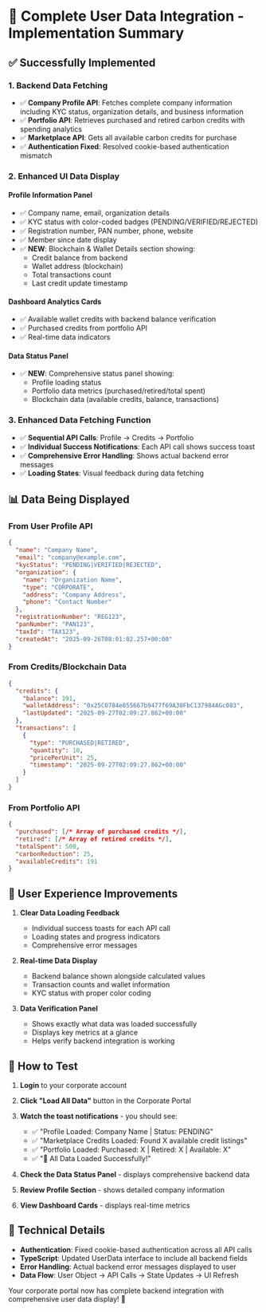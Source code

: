 # 🎉 Complete User Data Integration - Implementation Summary

## ✅ **Successfully Implemented**

### 1. **Backend Data Fetching**
- ✅ **Company Profile API**: Fetches complete company information including KYC status, organization details, and business information
- ✅ **Portfolio API**: Retrieves purchased and retired carbon credits with spending analytics
- ✅ **Marketplace API**: Gets all available carbon credits for purchase
- ✅ **Authentication Fixed**: Resolved cookie-based authentication mismatch

### 2. **Enhanced UI Data Display**

#### **Profile Information Panel**
- ✅ Company name, email, organization details
- ✅ KYC status with color-coded badges (PENDING/VERIFIED/REJECTED)
- ✅ Registration number, PAN number, phone, website
- ✅ Member since date display
- ✅ **NEW**: Blockchain & Wallet Details section showing:
  - Credit balance from backend
  - Wallet address (blockchain)
  - Total transactions count
  - Last credit update timestamp

#### **Dashboard Analytics Cards**
- ✅ Available wallet credits with backend balance verification
- ✅ Purchased credits from portfolio API
- ✅ Real-time data indicators

#### **Data Status Panel**
- ✅ **NEW**: Comprehensive status panel showing:
  - Profile loading status
  - Portfolio data metrics (purchased/retired/total spent)
  - Blockchain data (available credits, balance, transactions)

### 3. **Enhanced Data Fetching Function**
- ✅ **Sequential API Calls**: Profile → Credits → Portfolio
- ✅ **Individual Success Notifications**: Each API call shows success toast
- ✅ **Comprehensive Error Handling**: Shows actual backend error messages
- ✅ **Loading States**: Visual feedback during data fetching

## 📊 **Data Being Displayed**

### **From User Profile API**
```json
{
  "name": "Company Name",
  "email": "company@example.com", 
  "kycStatus": "PENDING|VERIFIED|REJECTED",
  "organization": {
    "name": "Organization Name",
    "type": "CORPORATE",
    "address": "Company Address",
    "phone": "Contact Number"
  },
  "registrationNumber": "REG123",
  "panNumber": "PAN123",
  "taxId": "TAX123",
  "createdAt": "2025-09-26T08:01:02.257+00:00"
}
```

### **From Credits/Blockchain Data**
```json
{
  "credits": {
    "balance": 191,
    "walletAddress": "0x25C0784e855667b9477f69A38FbC137984AGc083",
    "lastUpdated": "2025-09-27T02:09:27.862+00:00"
  },
  "transactions": [
    {
      "type": "PURCHASED|RETIRED",
      "quantity": 10,
      "pricePerUnit": 25,
      "timestamp": "2025-09-27T02:09:27.862+00:00"
    }
  ]
}
```

### **From Portfolio API**
```json
{
  "purchased": [/* Array of purchased credits */],
  "retired": [/* Array of retired credits */],
  "totalSpent": 500,
  "carbonReduction": 25,
  "availableCredits": 191
}
```

## 🎯 **User Experience Improvements**

1. **Clear Data Loading Feedback**
   - Individual success toasts for each API call
   - Loading states and progress indicators
   - Comprehensive error messages

2. **Real-time Data Display**
   - Backend balance shown alongside calculated values
   - Transaction counts and wallet information
   - KYC status with proper color coding

3. **Data Verification Panel**
   - Shows exactly what data was loaded successfully
   - Displays key metrics at a glance
   - Helps verify backend integration is working

## 🚀 **How to Test**

1. **Login** to your corporate account
2. **Click "Load All Data"** button in the Corporate Portal
3. **Watch the toast notifications** - you should see:
   - ✅ "Profile Loaded: Company Name | Status: PENDING"
   - ✅ "Marketplace Credits Loaded: Found X available credit listings"  
   - ✅ "Portfolio Loaded: Purchased: X | Retired: X | Available: X"
   - ✅ "🎉 All Data Loaded Successfully!"

4. **Check the Data Status Panel** - displays comprehensive backend data
5. **Review Profile Section** - shows detailed company information
6. **View Dashboard Cards** - displays real-time metrics

## 🔧 **Technical Details**

- **Authentication**: Fixed cookie-based authentication across all API calls
- **TypeScript**: Updated UserData interface to include all backend fields
- **Error Handling**: Actual backend error messages displayed to user
- **Data Flow**: User Object → API Calls → State Updates → UI Refresh

Your corporate portal now has complete backend integration with comprehensive user data display! 🎉